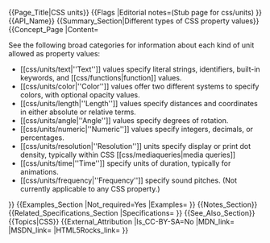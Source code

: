 {{Page_Title|CSS units}}
{{Flags
|Editorial notes=(Stub page for css/units)
}}
{{API_Name}}
{{Summary_Section|Different types of CSS property values}}
{{Concept_Page
|Content=

See the following broad categories for information about each kind of
unit allowed as property values:

* [[css/units/text|''Text'']] values specify literal strings, identifiers, built-in keywords, and [[css/functions|function]] values.
* [[css/units/color|''Color'']] values offer two different systems to specify colors, with optional opacity values.
* [[css/units/length|''Length'']] values specify distances and coordinates in either absolute or relative terms.
* [[css/units/angle|''Angle'']] values specify degrees of rotation.
* [[css/units/numeric|''Numeric'']] values specify integers, decimals, or percentages.
* [[css/units/resolution|''Resolution'']] units specify display or print dot density, typically within CSS [[css/mediaqueries|media queries]]
* [[css/units/time|''Time'']] specify units of duration, typically for animations.
* [[css/units/frequency|''Frequency'']] specify sound pitches. (Not currently applicable to any CSS property.)

}}
{{Examples_Section
|Not_required=Yes
|Examples=
}}
{{Notes_Section}}
{{Related_Specifications_Section
|Specifications=
}}
{{See_Also_Section}}
{{Topics|CSS}}
{{External_Attribution
|Is_CC-BY-SA=No
|MDN_link=
|MSDN_link=
|HTML5Rocks_link=
}}